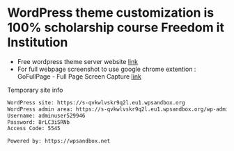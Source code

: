 # WordPress theme customization is 100% scholarship course Freedom it Institution 

- Free wordpress theme server website [link](https://wpsandbox.net/)
- For full webpage screenshot to use google chrome extention : GoFullPage - Full Page Screen Capture [link](https://chromewebstore.google.com/detail/gofullpage-full-page-scre/fdpohaocaechififmbbbbbknoalclacl?hl=en)

Temporary site info
```sh
WordPress site: https://s-qvkwlvskr9q2l.eu1.wpsandbox.org
WordPress admin area: https://s-qvkwlvskr9q2l.eu1.wpsandbox.org/wp-admin/
Username: adminuser529946
Password: 8rLC3iSRNb
Access Code: 5545

Powered by: https://wpsandbox.net
```
